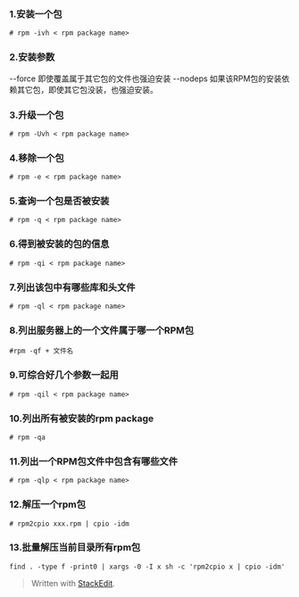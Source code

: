 
### 1.安装一个包
```shell
# rpm -ivh < rpm package name>
```
### 2.安装参数
--force 即使覆盖属于其它包的文件也强迫安装
--nodeps 如果该RPM包的安装依赖其它包，即使其它包没装，也强迫安装。
### 3.升级一个包
```shell
# rpm -Uvh < rpm package name>
```
### 4.移除一个包
```shell
# rpm -e < rpm package name>
```
### 5.查询一个包是否被安装
```shell
# rpm -q < rpm package name>
```
### 6.得到被安装的包的信息
```shell
# rpm -qi < rpm package name>
```
### 7.列出该包中有哪些库和头文件
```shell
# rpm -ql < rpm package name>
```
### 8.列出服务器上的一个文件属于哪一个RPM包
```shell
#rpm -qf + 文件名
```
### 9.可综合好几个参数一起用
```shell
# rpm -qil < rpm package name>
```
### 10.列出所有被安装的rpm package
```shell
# rpm -qa
```
### 11.列出一个RPM包文件中包含有哪些文件
```shell
# rpm -qlp < rpm package name>
```
### 12.解压一个rpm包
```shell
# rpm2cpio xxx.rpm | cpio -idm
```
### 13.批量解压当前目录所有rpm包
```shell
find . -type f -print0 | xargs -0 -I x sh -c 'rpm2cpio x | cpio -idm'
```

> Written with [StackEdit](https://stackedit.io/).
<!--stackedit_data:
eyJoaXN0b3J5IjpbNzE2OTUyNTM2XX0=
-->